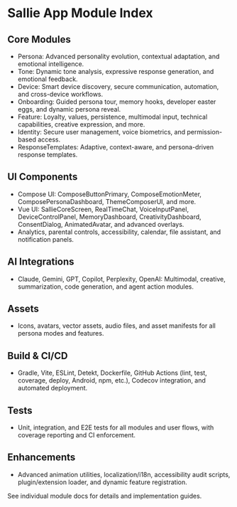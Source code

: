 # Sallie App Module Index

## Core Modules
- Persona: Advanced personality evolution, contextual adaptation, and emotional intelligence.
- Tone: Dynamic tone analysis, expressive response generation, and emotional feedback.
- Device: Smart device discovery, secure communication, automation, and cross-device workflows.
- Onboarding: Guided persona tour, memory hooks, developer easter eggs, and dynamic persona reveal.
- Feature: Loyalty, values, persistence, multimodal input, technical capabilities, creative expression, and more.
- Identity: Secure user management, voice biometrics, and permission-based access.
- ResponseTemplates: Adaptive, context-aware, and persona-driven response templates.

## UI Components
- Compose UI: ComposeButtonPrimary, ComposeEmotionMeter, ComposePersonaDashboard, ThemeComposerUI, and more.
- Vue UI: SallieCoreScreen, RealTimeChat, VoiceInputPanel, DeviceControlPanel, MemoryDashboard, CreativityDashboard, ConsentDialog, AnimatedAvatar, and advanced overlays.
- Analytics, parental controls, accessibility, calendar, file assistant, and notification panels.

## AI Integrations
- Claude, Gemini, GPT, Copilot, Perplexity, OpenAI: Multimodal, creative, summarization, code generation, and agent action modules.

## Assets
- Icons, avatars, vector assets, audio files, and asset manifests for all persona modes and features.

## Build & CI/CD
- Gradle, Vite, ESLint, Detekt, Dockerfile, GitHub Actions (lint, test, coverage, deploy, Android, npm, etc.), Codecov integration, and automated deployment.

## Tests
- Unit, integration, and E2E tests for all modules and user flows, with coverage reporting and CI enforcement.

## Enhancements
- Advanced animation utilities, localization/i18n, accessibility audit scripts, plugin/extension loader, and dynamic feature registration.

See individual module docs for details and implementation guides.
